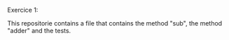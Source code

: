 Exercice 1:

This repositorie contains a file that contains the method "sub", the method "adder" and the tests.
